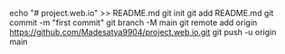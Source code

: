 echo "# project.web.io" >> README.md
git init
git add README.md
git commit -m "first commit"
git branch -M main
git remote add origin https://github.com/Madesatya9904/project.web.io.git
git push -u origin main
